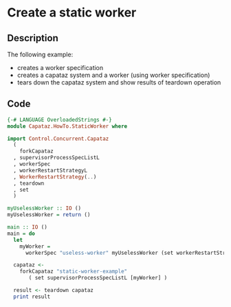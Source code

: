 # Create a static worker

## Description

The following example:

* creates a worker specification
* creates a capataz system and a worker (using worker specification)
* tears down the capataz system and show results of teardown operation

## Code

```haskell
{-# LANGUAGE OverloadedStrings #-}
module Capataz.HowTo.StaticWorker where

import Control.Concurrent.Capataz
  (
    forkCapataz
  , supervisorProcessSpecListL
  , workerSpec
  , workerRestartStrategyL
  , WorkerRestartStrategy(..)
  , teardown
  , set
  )

myUselessWorker :: IO ()
myUselessWorker = return ()

main :: IO ()
main = do
  let
    myWorker =
      workerSpec "useless-worker" myUselessWorker (set workerRestartStrategyL Transient)

  capataz <-
    forkCapataz "static-worker-example"
       ( set supervisorProcessSpecListL [myWorker] )

  result <- teardown capataz
  print result
```
